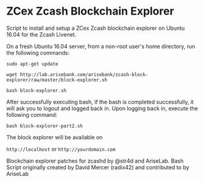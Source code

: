 # ZCex Zcash Blockchain Explorer
Script to install and setup a ZCex Zcash blockchain explorer on Ubuntu 16.04 for the Zcash Livenet.

On a fresh Ubuntu 16.04 server, from a non-root user's home directory, run the following commands:
```
sudo apt-get update

wget http://lab.arisebank.com/arisebank/zcash-block-explorer/raw/master/block-explorer.sh

bash block-explorer.sh
```

After successfully executing bash, if the bash is completed successfully, it will ask you to logout and logged back in. Upon logging back in, execute the following command:

`bash block-explorer-part2.sh`

The block explorer will be available on 

`http://localhost` or `http://yourdomain.com`


Blockchain explorer patches for zcashd by @str4d and AriseLab.
Bash Script originally created by David Mercer (radix42) and contributed to by AriseLab
